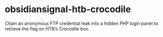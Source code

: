 # obsidiansignal-htb-crocodile
Chain an anonymous FTP credential leak into a hidden PHP login panel to retrieve the flag on HTB’s Crocodile box.
